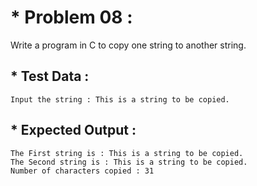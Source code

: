 # * Problem 08 :

Write a program in C to copy one string to another string.

## * Test Data :

    Input the string : This is a string to be copied.

## * Expected Output :

    The First string is : This is a string to be copied.
    The Second string is : This is a string to be copied. 
    Number of characters copied : 31 